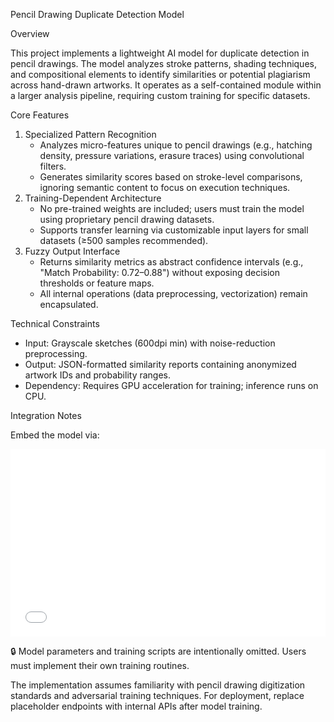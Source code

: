 Pencil Drawing Duplicate Detection Model

Overview

This project implements a lightweight AI model for duplicate detection in pencil drawings. The model analyzes stroke patterns, shading techniques, and compositional elements to identify similarities or potential plagiarism across hand-drawn artworks. It operates as a self-contained module within a larger analysis pipeline, requiring custom training for specific datasets.

Core Features

1. Specialized Pattern Recognition
   - Analyzes micro-features unique to pencil drawings (e.g., hatching density, pressure variations, erasure traces) using convolutional filters.
   - Generates similarity scores based on stroke-level comparisons, ignoring semantic content to focus on execution techniques.
2. Training-Dependent Architecture
   - No pre-trained weights are included; users must train the model using proprietary pencil drawing datasets.
   - Supports transfer learning via customizable input layers for small datasets (≥500 samples recommended).
3. Fuzzy Output Interface
   - Returns similarity metrics as abstract confidence intervals (e.g., 
"Match Probability: 0.72–0.88") without exposing decision thresholds or feature maps.
   - All internal operations (data preprocessing, vectorization) remain encapsulated.

Technical Constraints

- Input: Grayscale sketches (600dpi min) with noise-reduction preprocessing.
- Output: JSON-formatted similarity reports containing anonymized artwork IDs and probability ranges.
- Dependency: Requires GPU acceleration for training; inference runs on CPU.

Integration Notes

Embed the model via:

<iframe src="/pencilai_module" style="border:none; width:100%; height:300px;"></iframe>  

🔒 Model parameters and training scripts are intentionally omitted. Users must implement their own training routines.

The implementation assumes familiarity with pencil drawing digitization standards and adversarial training techniques. For deployment, replace placeholder endpoints with internal APIs after model training.
